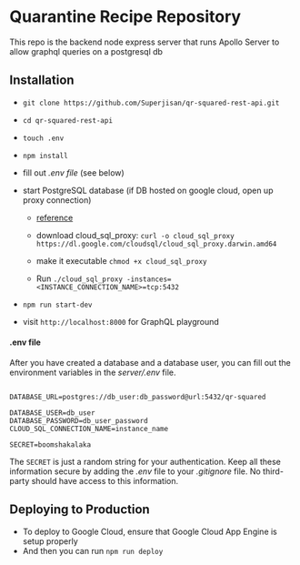 # Quarantine Recipe Repository

This repo is the backend node express server that runs Apollo Server to allow graphql queries on a postgresql db

## Installation

* `git clone https://github.com/Superjisan/qr-squared-rest-api.git`
* `cd qr-squared-rest-api`
* `touch .env`
* `npm install`
* fill out *.env file* (see below)
* start PostgreSQL database (if DB hosted on google cloud, open up proxy connection)
    * [reference](https://cloud.google.com/sql/docs/mysql/quickstart-proxy-test)
    * download cloud_sql_proxy: 
    `curl -o cloud_sql_proxy https://dl.google.com/cloudsql/cloud_sql_proxy.darwin.amd64
    ` 
    * make it executable `chmod +x cloud_sql_proxy`

    * Run `./cloud_sql_proxy -instances=<INSTANCE_CONNECTION_NAME>=tcp:5432`

* `npm run start-dev`
* visit `http://localhost:8000` for GraphQL playground

#### .env file

After you have created a database and a database user, you can fill out the environment variables in the *server/.env* file.

```

DATABASE_URL=postgres://db_user:db_password@url:5432/qr-squared

DATABASE_USER=db_user
DATABASE_PASSWORD=db_user_password
CLOUD_SQL_CONNECTION_NAME=instance_name

SECRET=boomshakalaka
```

The `SECRET` is just a random string for your authentication. Keep all these information secure by adding the *.env* file to your *.gitignore* file. No third-party should have access to this information.

## Deploying to Production

- To deploy to Google Cloud, ensure that Google Cloud App Engine is setup properly
- And then you can run `npm run deploy`


